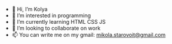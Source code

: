 - 👋 Hi, I’m Kolya
- 👀 I’m interested in programming
- 🌱 I’m currently learning HTML CSS JS 
- 💞️ I’m looking to collaborate on work
- 📫 You can write me on my gmail: mikola.starovoit@gmail.com
